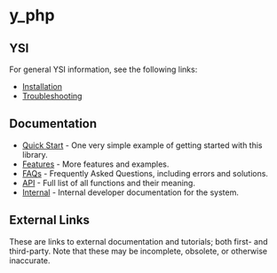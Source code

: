 # y_php



## YSI

For general YSI information, see the following links:

* [Installation](../installation.md)
* [Troubleshooting](../troubleshooting.md)

## Documentation

* [Quick Start](y_php/quick-start.md) - One very simple example of getting started with this library.
* [Features](y_php/features.md) - More features and examples.
* [FAQs](y_php/faqs.md) - Frequently Asked Questions, including errors and solutions.
* [API](y_php/api.md) - Full list of all functions and their meaning.
* [Internal](y_php/internal.md) - Internal developer documentation for the system.

## External Links

These are links to external documentation and tutorials; both first- and third-party.  Note that these may be incomplete, obsolete, or otherwise inaccurate.

